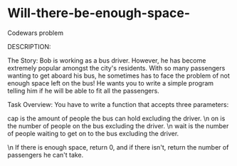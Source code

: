 # Will-there-be-enough-space-

Codewars problem

DESCRIPTION:

The Story:
Bob is working as a bus driver. However, he has become extremely popular amongst the city's residents. With so many passengers wanting to get aboard his bus, he sometimes has to face the problem of not enough space left on the bus! He wants you to write a simple program telling him if he will be able to fit all the passengers.

Task Overview:
You have to write a function that accepts three parameters:

cap is the amount of people the bus can hold excluding the driver.
\n on is the number of people on the bus excluding the driver.
\n wait is the number of people waiting to get on to the bus excluding the driver.

\n If there is enough space, return 0, and if there isn't, return the number of passengers he can't take.
